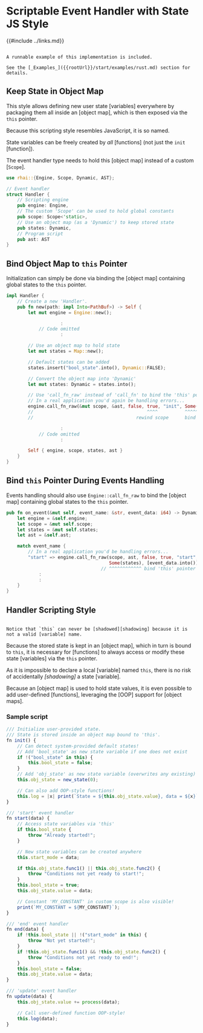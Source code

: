 Scriptable Event Handler with State<br/>JS Style
===============================================

{{#include ../links.md}}


```admonish example

A runnable example of this implementation is included.

See the [_Examples_]({{rootUrl}}/start/examples/rust.md) section for details.
```


Keep State in Object Map
------------------------

This style allows defining new user state [variables] everywhere by packaging them all inside an
[object map], which is then exposed via the `this` pointer.

Because this scripting style resembles JavaScript, it is so named.

State variables can be freely created by _all_ [functions] (not just the `init` [function]).

The event handler type needs to hold this [object map] instead of a custom [`Scope`].

```rust
use rhai::{Engine, Scope, Dynamic, AST};

// Event handler
struct Handler {
    // Scripting engine
    pub engine: Engine,
    // The custom 'Scope' can be used to hold global constants
    pub scope: Scope<'static>,
    // Use an object map (as a 'Dynamic') to keep stored state
    pub states: Dynamic,
    // Program script
    pub ast: AST
}
```


Bind Object Map to `this` Pointer
--------------------------------

Initialization can simply be done via binding the [object map] containing global states to the
`this` pointer.

```rust
impl Handler {
    // Create a new 'Handler'.
    pub fn new(path: impl Into<PathBuf>) -> Self {
        let mut engine = Engine::new();

                    :
            // Code omitted
                    :

        // Use an object map to hold state
        let mut states = Map::new();

        // Default states can be added
        states.insert("bool_state".into(), Dynamic::FALSE);

        // Convert the object map into 'Dynamic'
        let mut states: Dynamic = states.into();

        // Use 'call_fn_raw' instead of 'call_fn' to bind the 'this' pointer
        // In a real application you'd again be handling errors...
        engine.call_fn_raw(&mut scope, &ast, false, true, "init", Some(&mut states), []).unwrap();
        //                                          ^^^^          ^^^^^^^^^^^^^^^^^
        //                                      rewind scope      bind 'this' pointer

                    :
            // Code omitted
                    :

        Self { engine, scope, states, ast }
    }
}
```


Bind `this` Pointer During Events Handling
-----------------------------------------

Events handling should also use `Engine::call_fn_raw` to bind the [object map] containing global
states to the `this` pointer.

```rust
pub fn on_event(&mut self, event_name: &str, event_data: i64) -> Dynamic {
    let engine = &self.engine;
    let scope = &mut self.scope;
    let states = &mut self.states;
    let ast = &self.ast;

    match event_name {
        // In a real application you'd be handling errors...
        "start" => engine.call_fn_raw(scope, ast, false, true, "start",
                                      Some(states), [event_data.into()]).unwrap(),
                                   // ^^^^^^^^^^^^ bind 'this' pointer
            :
            :
    }
}
```


Handler Scripting Style
-----------------------

```admonish note.side "No shadowing"

Notice that `this` can never be [shadowed][shadowing] because it is not a valid [variable] name.
```

Because the stored state is kept in an [object map], which in turn is bound to `this`, it is
necessary for [functions] to always access or modify these state [variables] via the `this` pointer.

As it is impossible to declare a local [variable] named `this`, there is no risk of accidentally
_[shadowing]_ a state [variable].

Because an [object map] is used to hold state values, it is even possible to add user-defined
[functions], leveraging the [OOP] support for [object maps].

### Sample script

```js
/// Initialize user-provided state.
/// State is stored inside an object map bound to 'this'.
fn init() {
    // Can detect system-provided default states!
    // Add 'bool_state' as new state variable if one does not exist
    if !("bool_state" in this) {
        this.bool_state = false;
    }
    // Add 'obj_state' as new state variable (overwrites any existing)
    this.obj_state = new_state(0);

    // Can also add OOP-style functions!
    this.log = |x| print(`State = ${this.obj_state.value}, data = ${x}`);
}

/// 'start' event handler
fn start(data) {
    // Access state variables via 'this'
    if this.bool_state {
        throw "Already started!";
    }

    // New state variables can be created anywhere
    this.start_mode = data;

    if this.obj_state.func1() || this.obj_state.func2() {
        throw "Conditions not yet ready to start!";
    }
    this.bool_state = true;
    this.obj_state.value = data;

    // Constant 'MY_CONSTANT' in custom scope is also visible!
    print(`MY_CONSTANT = ${MY_CONSTANT}`);
}

/// 'end' event handler
fn end(data) {
    if !this.bool_state || !("start_mode" in this) {
        throw "Not yet started!";
    }
    if !this.obj_state.func1() && !this.obj_state.func2() {
        throw "Conditions not yet ready to end!";
    }
    this.bool_state = false;
    this.obj_state.value = data;
}

/// 'update' event handler
fn update(data) {
    this.obj_state.value += process(data);

    // Call user-defined function OOP-style!
    this.log(data);
}
```

